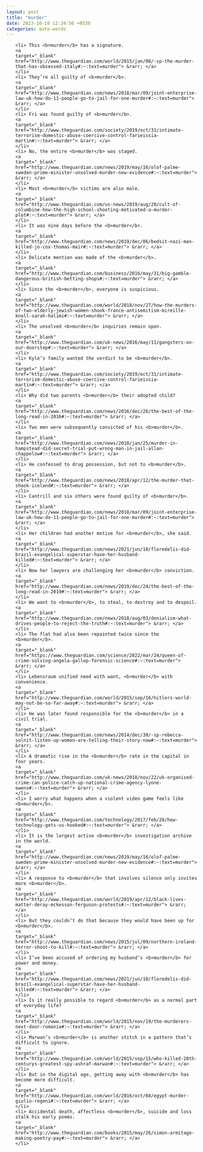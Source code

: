 ```yaml
---
layout: post
title: "murder"
date: 2023-10-10 12:34:56 +0530
categories: auto-words
---
```

<ol>

    <li> This <b>murder</b> has a signature.
    <a 
    target="_blank" 
    href="http://www.theguardian.com/world/2015/jan/08/-sp-the-murder-that-has-obsessed-italy#:~:text=murder"> &rarr; </a>
    </li>
    <li> They’re all guilty of <b>murder</b>.
    <a 
    target="_blank" 
    href="http://www.theguardian.com/news/2018/mar/09/joint-enterprise-law-uk-how-do-11-people-go-to-jail-for-one-murder#:~:text=murder"> &rarr; </a>
    </li>
    <li> Fri was found guilty of <b>murder</b>.
    <a 
    target="_blank" 
    href="http://www.theguardian.com/society/2019/oct/31/intimate-terrorism-domestic-abuse-coercive-control-farieissia-martin#:~:text=murder"> &rarr; </a>
    </li>
    <li> No, the entire <b>murder</b> was staged.
    <a 
    target="_blank" 
    href="http://www.theguardian.com/news/2019/may/16/olof-palme-sweden-prime-minister-unsolved-murder-new-evidence#:~:text=murder"> &rarr; </a>
    </li>
    <li> Most <b>murder</b> victims are also male.
    <a 
    target="_blank" 
    href="http://www.theguardian.com/us-news/2019/aug/20/cult-of-columbine-how-the-high-school-shooting-motivated-a-murder-plot#:~:text=murder"> &rarr; </a>
    </li>
    <li> It was nine days before the <b>murder</b>.
    <a 
    target="_blank" 
    href="http://www.theguardian.com/news/2019/dec/06/bedsit-nazi-man-killed-jo-cox-thomas-mair#:~:text=murder"> &rarr; </a>
    </li>
    <li> Delicate mention was made of the <b>murder</b>.
    <a 
    target="_blank" 
    href="http://www.theguardian.com/business/2016/may/31/big-gamble-dangerous-british-betting-shops#:~:text=murder"> &rarr; </a>
    </li>
    <li> Since the <b>murder</b>, everyone is suspicious.
    <a 
    target="_blank" 
    href="http://www.theguardian.com/world/2018/nov/27/how-the-murders-of-two-elderly-jewish-women-shook-france-antisemitism-mireille-knoll-sarah-halimi#:~:text=murder"> &rarr; </a>
    </li>
    <li> The unsolved <b>murder</b> inquiries remain open.
    <a 
    target="_blank" 
    href="http://www.theguardian.com/uk-news/2016/may/11/gangsters-on-our-doorstep#:~:text=murder"> &rarr; </a>
    </li>
    <li> Kyle’s family wanted the verdict to be <b>murder</b>.
    <a 
    target="_blank" 
    href="http://www.theguardian.com/society/2019/oct/31/intimate-terrorism-domestic-abuse-coercive-control-farieissia-martin#:~:text=murder"> &rarr; </a>
    </li>
    <li> Why did two parents <b>murder</b> their adopted child?
    <a 
    target="_blank" 
    href="http://www.theguardian.com/news/2016/dec/26/the-best-of-the-long-read-in-2016#:~:text=murder"> &rarr; </a>
    </li>
    <li> Two men were subsequently convicted of his <b>murder</b>.
    <a 
    target="_blank" 
    href="http://www.theguardian.com/news/2018/jan/25/murder-in-hampstead-did-secret-trial-put-wrong-man-in-jail-allan-chappelow#:~:text=murder"> &rarr; </a>
    </li>
    <li> He confessed to drug possession, but not to <b>murder</b>.
    <a 
    target="_blank" 
    href="http://www.theguardian.com/news/2018/apr/12/the-murder-that-shook-iceland#:~:text=murder"> &rarr; </a>
    </li>
    <li> Cantrill and six others were found guilty of <b>murder</b>.
    <a 
    target="_blank" 
    href="http://www.theguardian.com/news/2018/mar/09/joint-enterprise-law-uk-how-do-11-people-go-to-jail-for-one-murder#:~:text=murder"> &rarr; </a>
    </li>
    <li> Her children had another motive for <b>murder</b>, she said.
    <a 
    target="_blank" 
    href="http://www.theguardian.com/news/2021/jun/10/floredelis-did-brazil-evangelical-superstar-have-her-husband-killed#:~:text=murder"> &rarr; </a>
    </li>
    <li> Now her lawyers are challenging her <b>murder</b> conviction.
    <a 
    target="_blank" 
    href="http://www.theguardian.com/news/2019/dec/24/the-best-of-the-long-read-in-2019#:~:text=murder"> &rarr; </a>
    </li>
    <li> We want to <b>murder</b>, to steal, to destroy and to despoil.
    <a 
    target="_blank" 
    href="http://www.theguardian.com/news/2018/aug/03/denialism-what-drives-people-to-reject-the-truth#:~:text=murder"> &rarr; </a>
    </li>
    <li> The flat had also been repainted twice since the <b>murder</b>.
    <a 
    target="_blank" 
    href="https://www.theguardian.com/science/2022/mar/24/queen-of-crime-solving-angela-gallop-forensic-science#:~:text=murder"> &rarr; </a>
    </li>
    <li> Lebensraum unified need with want, <b>murder</b> with convenience.
    <a 
    target="_blank" 
    href="http://www.theguardian.com/world/2015/sep/16/hitlers-world-may-not-be-so-far-away#:~:text=murder"> &rarr; </a>
    </li>
    <li> He was later found responsible for the <b>murder</b> in a civil trial.
    <a 
    target="_blank" 
    href="http://www.theguardian.com/news/2014/dec/30/-sp-rebecca-solnit-listen-up-women-are-telling-their-story-now#:~:text=murder"> &rarr; </a>
    </li>
    <li> A dramatic rise in the <b>murder</b> rate in the capital in four years.
    <a 
    target="_blank" 
    href="http://www.theguardian.com/uk-news/2018/nov/22/uk-organised-crime-can-police-catch-up-national-crime-agency-lynne-owens#:~:text=murder"> &rarr; </a>
    </li>
    <li> I worry what happens when a violent video game feels like <b>murder</b>.
    <a 
    target="_blank" 
    href="http://www.theguardian.com/technology/2017/feb/28/how-technology-gets-us-hooked#:~:text=murder"> &rarr; </a>
    </li>
    <li> It is the largest active <b>murder</b> investigation archive in the world.
    <a 
    target="_blank" 
    href="http://www.theguardian.com/news/2019/may/16/olof-palme-sweden-prime-minister-unsolved-murder-new-evidence#:~:text=murder"> &rarr; </a>
    </li>
    <li> A response to <b>murder</b> that involves silence only invites more <b>murder</b>.
    <a 
    target="_blank" 
    href="http://www.theguardian.com/world/2019/apr/12/black-lives-matter-deray-mckesson-ferguson-protests#:~:text=murder"> &rarr; </a>
    </li>
    <li> But they couldn’t do that because they would have been up for <b>murder</b>.
    <a 
    target="_blank" 
    href="http://www.theguardian.com/news/2015/jul/09/northern-ireland-terror-shoot-to-kill#:~:text=murder"> &rarr; </a>
    </li>
    <li> I’ve been accused of ordering my husband’s <b>murder</b> for power and money.
    <a 
    target="_blank" 
    href="http://www.theguardian.com/news/2021/jun/10/floredelis-did-brazil-evangelical-superstar-have-her-husband-killed#:~:text=murder"> &rarr; </a>
    </li>
    <li> Is it really possible to regard <b>murder</b> as a normal part of everyday life?
    <a 
    target="_blank" 
    href="http://www.theguardian.com/world/2015/nov/19/the-murderers-next-door-romania#:~:text=murder"> &rarr; </a>
    </li>
    <li> Marwan’s <b>murder</b> is another stitch in a pattern that’s difficult to ignore.
    <a 
    target="_blank" 
    href="http://www.theguardian.com/world/2015/sep/15/who-killed-20th-centurys-greatest-spy-ashraf-marwan#:~:text=murder"> &rarr; </a>
    </li>
    <li> But in the digital age, getting away with <b>murder</b> has become more difficult.
    <a 
    target="_blank" 
    href="http://www.theguardian.com/world/2016/oct/04/egypt-murder-giulio-regeni#:~:text=murder"> &rarr; </a>
    </li>
    <li> Accidental death, affectless <b>murder</b>, suicide and loss stalk his early poems.
    <a 
    target="_blank" 
    href="http://www.theguardian.com/books/2015/may/26/simon-armitage-making-poetry-pay#:~:text=murder"> &rarr; </a>
    </li>